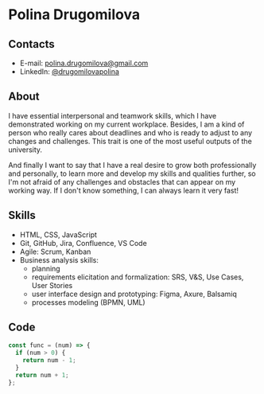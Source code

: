 # Polina Drugomilova

## Contacts
* E-mail: polina.drugomilova@gmail.com
* LinkedIn: [@drugomilovapolina](https://www.linkedin.com/in/drugomilovapolina/)

## About
I have essential interpersonal and teamwork skills, which I have demonstrated working on my current workplace. Besides, I am a kind of person who really cares about deadlines and who is ready to adjust to any changes and challenges. This trait is one of the most useful outputs of the university.

And finally I want to say that I have a real desire to grow both professionally and personally, to learn more and develop my skills and qualities further, so I'm not afraid of any challenges and obstacles that can appear on my working way. If I don't know something, I can always learn it very fast!

## Skills
* HTML, CSS, JavaScript
* Git, GitHub, Jira, Confluence, VS Code
* Agile: Scrum, Kanban
* Business analysis skills:
    * planning
    * requirements elicitation and formalization: SRS, V&S, Use Cases, User Stories
    * user interface design and prototyping: Figma, Axure, Balsamiq
    * processes modeling (BPMN, UML)

## Code
```javascript
const func = (num) => {
  if (num > 0) {
    return num - 1;
  }
  return num + 1;
};
```